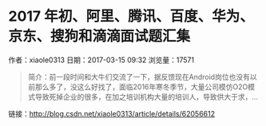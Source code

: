 # 2017 年初、阿里、腾讯、百度、华为、京东、搜狗和滴滴面试题汇集
作者：xiaole0313
日期：2017-03-15 09:32
浏览量：17571
> 简介：前一段时间和大牛们交流了一下，据反馈现在Android岗位也没有以前那么多了，没这么好找了，面临2016年寒冬季节，大量公司模仿O2O模式导致死掉企业的很多，在加之培训机构大量的培训人，导致供大于求，...

 链接：http://blog.csdn.net/xiaole0313/article/details/62056612
